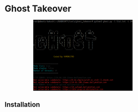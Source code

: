 # Ghost Takeover

<div align="center">
  <img src="/assets/img/banner.png" width="320px" />
</div>

## Installation
